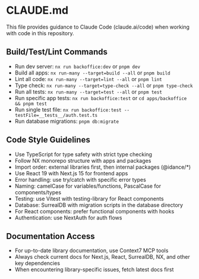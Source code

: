 # CLAUDE.md

This file provides guidance to Claude Code (claude.ai/code) when working with code in this repository.

## Build/Test/Lint Commands
- Run dev server: `nx run backoffice:dev` or `pnpm dev`
- Build all apps: `nx run-many --target=build --all` or `pnpm build`
- Lint all code: `nx run-many --target=lint --all` or `pnpm lint`
- Type check: `nx run-many --target=type-check --all` or `pnpm type-check`
- Run all tests: `nx run-many --target=test --all` or `pnpm test`
- Run specific app tests: `nx run backoffice:test` or `cd apps/backoffice && pnpm test`
- Run single test file: `nx run backoffice:test --testFile=__tests__/auth.test.ts`
- Run database migrations: `pnpm db:migrate`

## Code Style Guidelines
- Use TypeScript for type safety with strict type checking
- Follow NX monorepo structure with apps and packages
- Import order: external libraries first, then internal packages (@idance/*)
- Use React 19 with Next.js 15 for frontend apps
- Error handling: use try/catch with specific error types
- Naming: camelCase for variables/functions, PascalCase for components/types
- Testing: use Vitest with testing-library for React components
- Database: SurrealDB with migration scripts in the database directory
- For React components: prefer functional components with hooks
- Authentication: use NextAuth for auth flows

## Documentation Access
- For up-to-date library documentation, use Context7 MCP tools
- Always check current docs for Next.js, React, SurrealDB, NX, and other key dependencies
- When encountering library-specific issues, fetch latest docs first